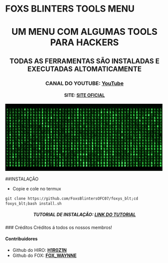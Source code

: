 # FOXS BLINTERS TOOLS MENU

<h1 align="center">UM MENU COM ALGUMAS TOOLS PARA HACKERS</h1>
<h2 align="center">TODAS AS FERRAMENTAS SÃO INSTALADAS E EXECUTADAS ALTOMATICAMENTE</h2>
<h3 align="center">CANAL DO YOUTUBE: <a href='https://www.youtube.com/channel/UCyHoD9nOO0Af6iJX_C7QCiQ?' target='_blank'>YouTube</a></h2>
<h4 align="center">SITE: <a href='www.foxsblinters.simdif.com' target='_blank'>SITE OFICIAL</a></h2>

![](https://github.com/FoxsBlintersOFC07/foxys_blt/blob/main/matrix.gif)

##INSTALAÇÃO
* Copie e cole no termux
```
git clone https://github.com/FoxsBlintersOFC07/foxys_blt;cd foxys_blt;bash install.sh
```
<h5 align="center">TUTORIAL DE INSTALAÇÃO: <a href='https://youtu.be/1C0YlG8fsiE' target='_blank'>LINK DO TUTORIAL</a></h2>
### Créditos
Créditos á todos os nossos membros!


#### Contribuidores
* Github do HIRO: **[H1R0Z1N](https://github.com/H1R0Z1N)**
* Github do FOX: **[FOX_WAYNNE](https://github.com/FoxWaynne)**

